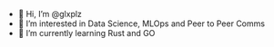 - 👋 Hi, I’m @glxplz
- 👀 I’m interested in Data Science, MLOps and Peer to Peer Comms
- 🌱 I’m currently learning Rust and GO
